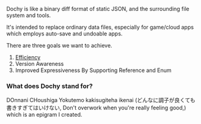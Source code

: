 Dochy is like a binary diff format of static JSON, and the surrounding file system and tools.

It's intended to replace ordinary data files, 
especially for game/cloud apps which employs auto-save 
and undoable apps.

There are three goals we want to achieve.

1. [Efficiency](src/sample_test/sample_code/efficiency.md)
2. Version Awareness
3. Improved Expressiveness By Supporting Reference and Enum

### What does Dochy stand for?

DOnnani CHoushiga Yokutemo kakisugiteha ikenai
(どんなに調子が良くても書きすぎてはいけない, Don't overwork when you're really feeling good,) which is an epigram I created.  